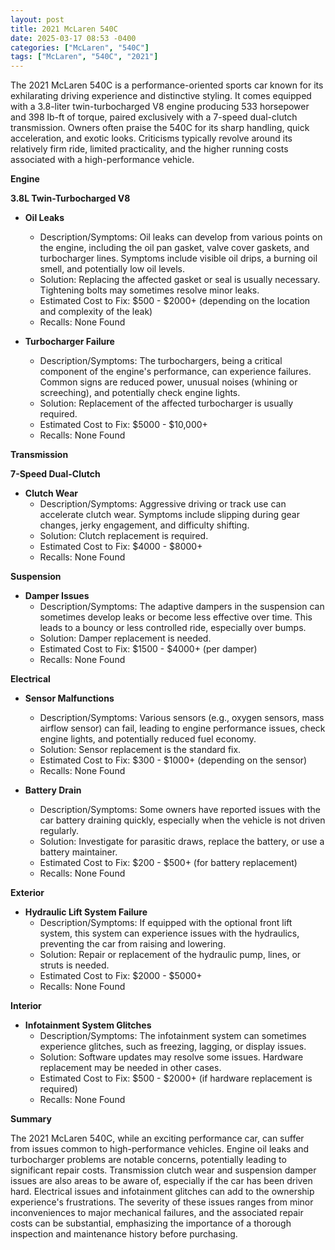 ```yaml
---
layout: post
title: 2021 McLaren 540C
date: 2025-03-17 08:53 -0400
categories: ["McLaren", "540C"]
tags: ["McLaren", "540C", "2021"]
---
```

The 2021 McLaren 540C is a performance-oriented sports car known for its exhilarating driving experience and distinctive styling. It comes equipped with a 3.8-liter twin-turbocharged V8 engine producing 533 horsepower and 398 lb-ft of torque, paired exclusively with a 7-speed dual-clutch transmission. Owners often praise the 540C for its sharp handling, quick acceleration, and exotic looks. Criticisms typically revolve around its relatively firm ride, limited practicality, and the higher running costs associated with a high-performance vehicle.

**Engine**

**3.8L Twin-Turbocharged V8**

*   **Oil Leaks**
    *   Description/Symptoms: Oil leaks can develop from various points on the engine, including the oil pan gasket, valve cover gaskets, and turbocharger lines. Symptoms include visible oil drips, a burning oil smell, and potentially low oil levels.
    *   Solution: Replacing the affected gasket or seal is usually necessary. Tightening bolts may sometimes resolve minor leaks.
    *   Estimated Cost to Fix: $500 - $2000+ (depending on the location and complexity of the leak)
    *   Recalls: None Found

*   **Turbocharger Failure**
    *   Description/Symptoms: The turbochargers, being a critical component of the engine's performance, can experience failures. Common signs are reduced power, unusual noises (whining or screeching), and potentially check engine lights.
    *   Solution: Replacement of the affected turbocharger is usually required.
    *   Estimated Cost to Fix: $5000 - $10,000+
    *   Recalls: None Found

**Transmission**

**7-Speed Dual-Clutch**

*   **Clutch Wear**
    *   Description/Symptoms: Aggressive driving or track use can accelerate clutch wear. Symptoms include slipping during gear changes, jerky engagement, and difficulty shifting.
    *   Solution: Clutch replacement is required.
    *   Estimated Cost to Fix: $4000 - $8000+
    *   Recalls: None Found

**Suspension**

*   **Damper Issues**
    *   Description/Symptoms: The adaptive dampers in the suspension can sometimes develop leaks or become less effective over time. This leads to a bouncy or less controlled ride, especially over bumps.
    *   Solution: Damper replacement is needed.
    *   Estimated Cost to Fix: $1500 - $4000+ (per damper)
    *   Recalls: None Found

**Electrical**

*   **Sensor Malfunctions**
    *   Description/Symptoms: Various sensors (e.g., oxygen sensors, mass airflow sensor) can fail, leading to engine performance issues, check engine lights, and potentially reduced fuel economy.
    *   Solution: Sensor replacement is the standard fix.
    *   Estimated Cost to Fix: $300 - $1000+ (depending on the sensor)
    *   Recalls: None Found

*   **Battery Drain**
    *   Description/Symptoms: Some owners have reported issues with the car battery draining quickly, especially when the vehicle is not driven regularly.
    *   Solution: Investigate for parasitic draws, replace the battery, or use a battery maintainer.
    *   Estimated Cost to Fix: $200 - $500+ (for battery replacement)
    *   Recalls: None Found

**Exterior**

*   **Hydraulic Lift System Failure**
    *   Description/Symptoms: If equipped with the optional front lift system, this system can experience issues with the hydraulics, preventing the car from raising and lowering.
    *   Solution: Repair or replacement of the hydraulic pump, lines, or struts is needed.
    *   Estimated Cost to Fix: $2000 - $5000+
    *   Recalls: None Found

**Interior**

*   **Infotainment System Glitches**
    *   Description/Symptoms: The infotainment system can sometimes experience glitches, such as freezing, lagging, or display issues.
    *   Solution: Software updates may resolve some issues. Hardware replacement may be needed in other cases.
    *   Estimated Cost to Fix: $500 - $2000+ (if hardware replacement is required)
    *   Recalls: None Found

**Summary**

The 2021 McLaren 540C, while an exciting performance car, can suffer from issues common to high-performance vehicles. Engine oil leaks and turbocharger problems are notable concerns, potentially leading to significant repair costs. Transmission clutch wear and suspension damper issues are also areas to be aware of, especially if the car has been driven hard. Electrical issues and infotainment glitches can add to the ownership experience's frustrations. The severity of these issues ranges from minor inconveniences to major mechanical failures, and the associated repair costs can be substantial, emphasizing the importance of a thorough inspection and maintenance history before purchasing.

